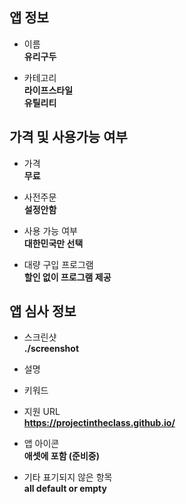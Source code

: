 ## 앱 정보

- 이름  
**유리구두**  

- 카테고리  
**라이프스타일**  
**유틸리티**  

## 가격 및 사용가능 여부

- 가격  
**무료**  

- 사전주문  
**설정안함**

- 사용 가능 여부  
**대한민국만 선택**  

- 대량 구입 프로그램  
**할인 없이 프로그램 제공**  

## 앱 심사 정보

- 스크린샷  
**./screenshot**  

- 설명  
  
- 키워드  

- 지원 URL  
**https://projectintheclass.github.io/**


- 앱 아이콘  
**애셋에 포함 (준비중)**  

- 기타 표기되지 않은 항목  
**all default or empty**

